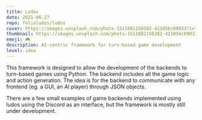 ```yaml
---
title: Ludos
date: 2021-06-27
repo: felixludos/ludos
cover: https://images.unsplash.com/photo-1511882150382-421056c89033?ixlib=rb-4.0.3&ixid=M3wxMjA3fDB8MHxwaG90by1wYWdlfHx8fGVufDB8fHx8fA%3D%3D&auto=format&fit=crop&w=1440&q=80
thumbnail: https://images.unsplash.com/photo-1511882150382-421056c89033?ixlib=rb-4.0.3&ixid=M3wxMjA3fDB8MHxwaG90by1wYWdlfHx8fGVufDB8fHx8fA%3D%3D&auto=format&fit=crop&w=480&q=80
emoji: 🎮
description: AI-centric framework for turn-based game development
level: idea
---
```


This framework is designed to allow the development of the backends to turn-based games using Python. The backend includes all the game logic and action generation. The idea is for the backend to communicate with any frontend (eg. a GUI, an AI player) through JSON objects.

There are a few small examples of game backends implemented using ludos using the Discord as an interface, but the framework is mostly still under development.